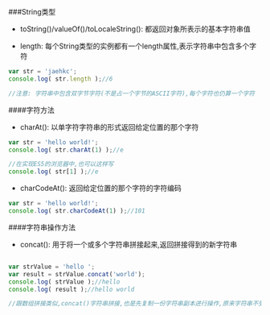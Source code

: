 ###String类型
- toString()/valueOf()/toLocaleString(): 都返回对象所表示的基本字符串值

- length: 每个String类型的实例都有一个length属性,表示字符串中包含多个字符

```javascript
var str = 'jaehkc';
console.log( str.length );//6

//注意: 字符串中包含双字节字符(不是占一个字节的ASCII字符),每个字符也仍算一个字符
```

####字符方法
- charAt(): 以单字符字符串的形式返回给定位置的那个字符

```javascript
var str = 'hello world!';
console.log( str.charAt(1) );//e

//在实现ES5的浏览器中,也可以这样写
console.log( str[1] );//e
```

- charCodeAt(): 返回给定位置的那个字符的字符编码

```javascript
var str = 'hello world!';
console.log( str.charCodeAt(1) );//101
```

####字符串操作方法
- concat(): 用于将一个或多个字符串拼接起来,返回拼接得到的新字符串

```javascript

var strValue = 'hello ';
var result = strValue.concat('world');
console.log( strValue );//hello
console.log( result );//hello world

//跟数组拼接类似,concat()字符串拼接,也是先复制一份字符串副本进行操作,原来字符串不受影响
```

